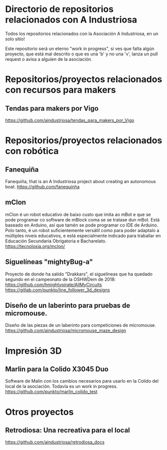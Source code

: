 # Directorio de repositorios relacionados con A Industriosa

Todos los repositorios relacionados con la Asociación A Industriosa, en un solo sitio!

Este repositorio será un eterno "work in progress", si ves que falta algún proyecto, que está mal descrito o que es una 'b' y no una 'v', lanza un pull request o avisa a alguien de la asociación.

# Repositorios/proyectos relacionados con recursos para makers
## Tendas para makers por Vigo
https://github.com/aindustriosa/tendas_para_makers_por_Vigo

# Repositorios/proyectos relacionados con robótica
## Fanequiña
Fanequiña, that is an A Industriosa project about creating an autonomous boat.
https://github.com/fanequinha
## mClon
mClon é un robot educativo de baixo custo que imita ao mBot e que se pode programar co software de mBlock coma se se tratase dun mBot. Está baseado en Arduino, así que tamén se pode programar co IDE de Arduino. Polo tanto, é un robot suficientemente versátil como para poder adaptalo a múltiples niveis educativos, e está especialmente indicado para traballar en Educación Secundaria Obrigatoria e Bacharelato.
https://tecnoloxia.org/mclon/
## Siguelíneas "mightyBug-a"
Proyecto de donde ha salido "Drakkars", el siguelíneas que ha quedado segundo en el campeonato de la OSHWDem de 2018:
https://github.com/hmightypirate/AllMyCircuits
https://gitlab.com/punkto/line_follower_3d_designs
## Diseño de un laberinto para pruebas de micromouse.
Diseño de las piezas de un laberinto para competiciones de micromouse.
https://github.com/aindustriosa/micromouse_maze_design

# Impresión 3D
## Marlin para la Colido X3045 Duo
Software de Malin con los cambios necesarios para usarlo en la Colido del local de la asociación. Todavía es un work in progress.
https://github.com/punkto/marlin_colido_test

# Otros proyectos
## Retrodiosa: Una recreativa para el local
https://github.com/aindustriosa/retrodiosa_docs
